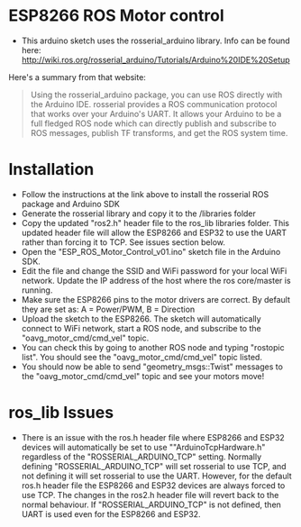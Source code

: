 # ESP8266 ROS Motor control

* This arduino sketch uses the rosserial_arduino library.  Info can be found here: <http://wiki.ros.org/rosserial_arduino/Tutorials/Arduino%20IDE%20Setup>

Here's a summary from that website:

>Using the rosserial_arduino package, you can use ROS directly with the Arduino IDE. rosserial provides a ROS communication protocol that works over your Arduino's UART. It allows your Arduino to be a full fledged ROS node which can directly publish and subscribe to ROS messages, publish TF transforms, and get the ROS system time.


# Installation

* Follow the instructions at the link above to install the rosserial ROS package and Arduino SDK
* Generate the rosserial library and copy it to the <sketches>/libraries folder
* Copy the updated "ros2.h" header file to the ros_lib libraries folder.  This updated header file will allow the ESP8266 and ESP32 to use the UART rather than forcing it to TCP.  See issues section below.
* Open the "ESP_ROS_Motor_Control_v01.ino" sketch file in the Arduino SDK.
* Edit the file and change the SSID and WiFi password for your local WiFi network.  Update the IP address of the host where the ros core/master is running.
* Make sure the ESP8266 pins to the motor drivers are correct. By default they are set as: A = Power/PWM, B = Direction
* Upload the sketch to the ESP8266.  The sketch will automatically connect to WiFi network, start a ROS node, and subscribe to the "oavg_motor_cmd/cmd_vel" topic.
* You can check this by going to another ROS node and typing "rostopic list".  You should see the "oavg_motor_cmd/cmd_vel" topic listed.
* You should now be able to send "geometry_msgs::Twist" messages to the "oavg_motor_cmd/cmd_vel" topic and see your motors move!


# ros_lib Issues

* There is an issue with the ros.h header file where ESP8266 and ESP32 devices will automatically be set to use ""ArduinoTcpHardware.h" regardless of the "ROSSERIAL_ARDUINO_TCP" setting.  Normally defining "ROSSERIAL_ARDUINO_TCP" will set rosserial to use TCP, and not defining it will set rosserial to use the UART.  However, for the default ros.h header file the ESP8266 and ESP32 devices are always forced to use TCP.  The changes in the ros2.h header file will revert back to the normal behaviour.  If "ROSSERIAL_ARDUINO_TCP" is not defined, then UART is used even for the ESP8266 and ESP32.


